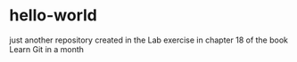 # hello-world
just another repository created in the Lab exercise in chapter 18 of the book Learn Git in a month
